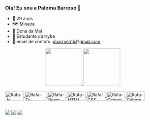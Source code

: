 ### Olá! Eu sou a Paloma Barroso 👋

- 🎂  29 anos
- 🗺️  Mineira
- 🐶  Dona da Mel
- 🚀  Estudante da trybe
- 📧  email de contato: pbarroso15@gmail.com

<div align="center">
  <a href="https://github.com/PalomaSBarroso">
  <img height="120em" src="https://github-readme-stats.vercel.app/api?username=PalomaSBarroso&show_icons=true&theme=radical&include_all_commits=true&count_private=true"/>
  <img height="120em" src="https://github-readme-stats.vercel.app/api/top-langs/?username=PalomaSBarroso&layout=compact&langs_count=7&theme=radical"/>
 </div>
<div style="display: inline_block"><br>
  <img align="center" alt="Rafa-Js" height="30" width="60" src="https://img.shields.io/badge/HTML-239120?style=for-the-badge&logo=html5&logoColor=white">
  <img align="center" alt="Rafa-Ts" height="30" width="70" src="https://img.shields.io/badge/JavaScript-323330?style=for-the-badge&logo=javascript&logoColor=F7DF1E">
  <img align="center" alt="Rafa-React" height="30" width="60" src="https://img.shields.io/badge/CSS-239120?&style=for-the-badge&logo=css3&logoColor=white">
  <img align="center" alt="Rafa-HTML" height="30" width="60" src="https://img.shields.io/badge/PHP-777BB4?style=for-the-badge&logo=php&logoColor=white">
  <img align="center" alt="Rafa-CSS" height="30" width="60" src="https://img.shields.io/badge/C-00599C?style=for-the-badge&logo=c&logoColor=white">
    <img align="center" alt="Rafa-Csharp" height="30" width="60" src="https://img.shields.io/badge/C%2B%2B-00599C?style=for-the-badge&logo=c%2B%2B&logoColor=white">
  <img align="center" alt="Rafa-Csharp" height="30" width="60" src="https://img.shields.io/badge/Python-14354C?style=for-the-badge&logo=python&logoColor=white">
  
##
 
<div> 
    <a href="https://www.instagram.com/palomaesb" target="_blank"><img src="https://img.shields.io/badge/-Instagram-%23E4405F?style=for-the-badge&logo=instagram&logoColor=white" target="_blank"></a>
 	<a href="https://www.linkedin.com/in/paloma-barroso-1003571a8" target="_blank"><img src="https://img.shields.io/badge/LinkedIn-0077B5?style=for-the-badge&logo=linkedin&logoColor=white" target="_blank"></a>
 <a href="https://www.facebook.com/paloma3101" target="_blank"><img src="https://img.shields.io/badge/Facebook-1877F2?style=for-the-badge&logo=facebook&logoColor=white" target="_blank"></a>
